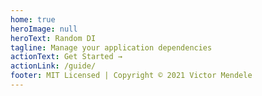 ```yaml
---
home: true
heroImage: null
heroText: Random DI
tagline: Manage your application dependencies
actionText: Get Started →
actionLink: /guide/
footer: MIT Licensed | Copyright © 2021 Victor Mendele
---
```

